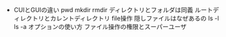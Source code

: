 - CUIとGUIの違い
  pwd
  mkdir
  rmdir
  ディレクトリとフォルダは同義
  ルートディレクトリとカレントディレクトリ
  file操作
  隠しファイルはなぜあるの
  ls -l
  ls -a オプションの使い方
  ファイル操作の権限とスーパーユーザ
